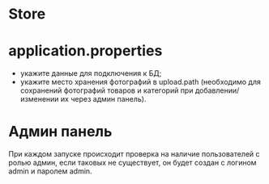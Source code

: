 # Store
# application.properties 
  - укажите данные для подключения к БД;  
  - укажите место хранения фотографий в upload.path (необходимо для сохранений фотографий товаров и категорий при добавлении/изменении их через админ панель).
# Админ панель
При каждом запуске происходит проверка на наличие пользователей с ролью админ, если таковых не существует, он будет создан с логином admin и паролем admin.
